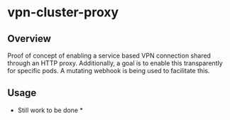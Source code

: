 # vpn-cluster-proxy

## Overview

Proof of concept of enabling a service based VPN connection shared through an HTTP proxy.  Additionally, a goal is to enable this transparently for specific pods.  A mutating webhook is being used to facilitate this. 

## Usage 

* Still work to be done *

